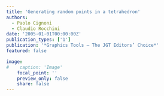 ```yaml
---
title: 'Generating random points in a tetrahedron'
authors:
  - Paolo Cignoni
  - Claudio Rocchini
date: '2005-01-01T00:00:00Z'
publication_types: ['1']
publication: '*Graphics Tools – The JGT Editors’ Choice*'
featured: false

image:
#    caption: 'Image'
    focal_point: ''
    preview_only: false
    share: false
---
```

